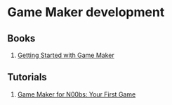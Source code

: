 # Game Maker development

## Books

1. [Getting Started with Game Maker](https://www.oreilly.com/library/view/getting-started-with/9781598638820/)

## Tutorials

1. [Game Maker for N00bs: Your First Game](https://www.instructables.com/id/Game-Maker-for-N00bs/)
